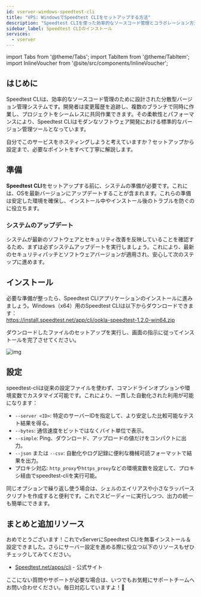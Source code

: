 ```yaml
---
id: vserver-windows-speedtest-cli
title: "VPS: WindowsでSpeedtest CLIをセットアップする方法"
description: "Speedtest CLIを使った効率的なソースコード管理とコラボレーション方法を解説。モダン開発に欠かせないバージョン管理をスムーズに → 今すぐチェック"
sidebar_label: Speedtest CLIのインストール
services:
  - vserver
---
```


import Tabs from '@theme/Tabs';
import TabItem from '@theme/TabItem';
import InlineVoucher from '@site/src/components/InlineVoucher';

## はじめに

Speedtest CLIは、効率的なソースコード管理のために設計された分散型バージョン管理システムです。開発者は変更履歴を追跡し、複数のブランチで同時に作業し、プロジェクトをシームレスに共同作業できます。その柔軟性とパフォーマンスにより、Speedtest CLIはモダンなソフトウェア開発における標準的なバージョン管理ツールとなっています。

自分でこのサービスをホスティングしようと考えていますか？セットアップから設定まで、必要なポイントをすべて丁寧に解説します。

<InlineVoucher />



## 準備

**Speedtest CLI**をセットアップする前に、システムの準備が必要です。これには、OSを最新バージョンにアップデートすることが含まれます。これらの準備は安定した環境を確保し、インストール中やインストール後のトラブルを防ぐのに役立ちます。


### システムのアップデート
システムが最新のソフトウェアとセキュリティ改善を反映していることを確認するため、まずは必ずシステムアップデートを実行しましょう。これにより、最新のセキュリティパッチとソフトウェアバージョンが適用され、安心して次のステップに進めます。



## インストール

必要な準備が整ったら、Speedtest CLIアプリケーションのインストールに進みましょう。Windows（x64）用のSpeedtest CLIは以下からダウンロードできます：  
https://install.speedtest.net/app/cli/ookla-speedtest-1.2.0-win64.zip

ダウンロードしたファイルのセットアップを実行し、画面の指示に従ってインストールを完了させてください。

![img](https://screensaver01.zap-hosting.com/index.php/s/XXERYCa3eKjYmxS/download)



## 設定

speedtest-cliは従来の設定ファイルを使わず、コマンドラインオプションや環境変数でカスタマイズ可能です。これにより、一貫した自動化された利用が可能になります：

- `--server <ID>`: 特定のサーバーIDを指定して、より安定した比較可能なテスト結果を得る。  
- `--bytes`: 通信速度をビットではなくバイト単位で表示。  
- `--simple`: Ping、ダウンロード、アップロードの値だけをコンパクトに出力。  
- `--json` または `--csv`: 自動化やログ記録に便利な機械可読フォーマットで結果を出力。  
- プロキシ対応: `http_proxy`や`https_proxy`などの環境変数を設定して、プロキシ経由でspeedtest-cliを実行可能。  

同じオプションで繰り返し使う場合は、シェルのエイリアスや小さなラッパースクリプトを作成すると便利です。これでスピーディーに実行しつつ、出力の統一も簡単にできます。



## まとめと追加リソース

おめでとうございます！これでvServerにSpeedtest CLIを無事インストール＆設定できました。さらにサーバー設定を進める際に役立つ以下のリソースもぜひチェックしてみてください。

- [Speedtest.net/apps/cli](https://www.speedtest.net/apps/cli) - 公式サイト

ここにない質問やサポートが必要な場合は、いつでもお気軽にサポートチームへお問い合わせください。毎日対応していますよ！🙂



<InlineVoucher />